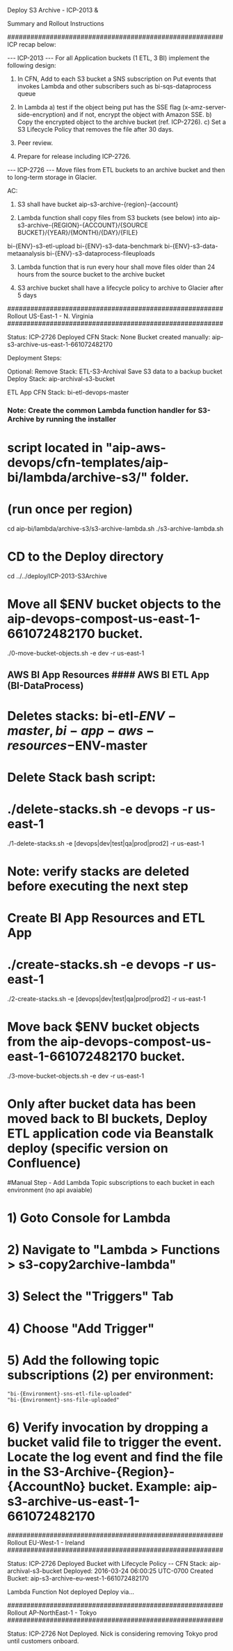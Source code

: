Deploy S3 Archive - ICP-2013 &  

Summary and Rollout Instructions

########################################################
ICP recap below:

--- ICP-2013 ---
For all Application buckets (1 ETL, 3 BI) implement the following design: 

1) In CFN, Add to each S3 bucket a SNS subscription on Put events that invokes Lambda and other subscribers such as bi-sqs-dataprocess queue 

2) In Lambda 
    a) test if the object being put has the SSE flag (x-amz-server-side-encryption) and if not, encrypt the object with Amazon SSE. 
    b) Copy the encrypted object to the archive bucket (ref. ICP-2726). 
    c) Set a S3 Lifecycle Policy that removes the file after 30 days. 

3) Peer review. 
4) Prepare for release including ICP-2726. 

--- ICP-2726 ---
Move files from ETL buckets to an archive bucket and then to long-term storage in Glacier.

AC:
1) S3 shall have bucket aip-s3-archive-{region}-{account}

2) Lambda function shall copy files from S3 buckets (see below) into aip-s3-archive-{REGION}-{ACCOUNT}/{SOURCE BUCKET}/{YEAR}/{MONTH}/{DAY}/{FILE}

bi-{ENV}-s3-etl-upload
bi-{ENV}-s3-data-benchmark
bi-{ENV}-s3-data-metaanalysis
bi-{ENV}-s3-dataprocess-fileuploads

3) Lambda function that is run every hour shall move files older than 24 hours from the source bucket to the archive bucket
 
4) S3 archive bucket shall have a lifecycle policy to archive to Glacier after 5 days

########################################################
	Rollout US-East-1 - N. Virginia
########################################################

Status: ICP-2726 Deployed
CFN Stack: None
Bucket created manually: aip-s3-archive-us-east-1-661072482170

Deployment Steps:

Optional: 
	Remove Stack: ETL-S3-Archival
	Save S3 data to a backup bucket 
	Deploy Stack: aip-archival-s3-bucket

ETL App CFN Stack: bi-etl-devops-master

### Note: Create the common Lambda function handler for S3-Archive by running the installer 
# script located in "aip-aws-devops/cfn-templates/aip-bi/lambda/archive-s3/" folder.
# (run once per region)
cd aip-bi/lambda/archive-s3/s3-archive-lambda.sh
./s3-archive-lambda.sh

# CD to the Deploy directory
cd ../../deploy/ICP-2013-S3Archive

# Move all $ENV bucket objects to the aip-devops-compost-us-east-1-661072482170 bucket. 
./0-move-bucket-objects.sh -e dev -r us-east-1

## AWS BI App Resources #### AWS BI ETL App (BI-DataProcess) ##
# Deletes stacks: bi-etl-$ENV-master, bi-app-aws-resources-$ENV-master
# Delete Stack bash script: 
# ./delete-stacks.sh -e devops -r us-east-1
./1-delete-stacks.sh -e [devops|dev|test|qa|prod|prod2] -r us-east-1

# Note: verify stacks are deleted before executing the next step

# Create BI App Resources and ETL App
# ./create-stacks.sh -e devops -r us-east-1

./2-create-stacks.sh -e [devops|dev|test|qa|prod|prod2] -r us-east-1


# Move back $ENV bucket objects from the aip-devops-compost-us-east-1-661072482170 bucket. 
./3-move-bucket-objects.sh -e dev -r us-east-1

# Only after bucket data has been moved back to BI buckets, Deploy ETL application code via Beanstalk deploy (specific version on Confluence)

#Manual Step - Add Lambda Topic subscriptions to each bucket in each environment (no api avaiable)
# 1) Goto Console for Lambda
# 2) Navigate to "Lambda > Functions > s3-copy2archive-lambda"
# 3) Select the "Triggers" Tab
# 4) Choose "Add Trigger"
# 5) Add the following topic subscriptions (2) per environment:
	"bi-{Environment}-sns-etl-file-uploaded"
	"bi-{Environment}-sns-file-uploaded"
# 6) Verify invocation by dropping a bucket valid file to trigger the event. Locate the log event and find the file in the S3-Archive-{Region}-{AccountNo} bucket. Example: aip-s3-archive-us-east-1-661072482170


########################################################
	Rollout EU-West-1 - Ireland
########################################################

Status: ICP-2726 Deployed
Bucket with Lifecycle Policy --
	CFN Stack: aip-archival-s3-bucket
	Deployed: 2016-03-24 06:00:25 UTC-0700
	Created Bucket: aip-s3-archive-eu-west-1-661072482170

Lambda Function Not deployed
	Deploy via...




########################################################
	Rollout AP-NorthEast-1 - Tokyo
########################################################

Status: ICP-2726 Not Deployed. Nick is considering removing Tokyo prod until customers onboard.







